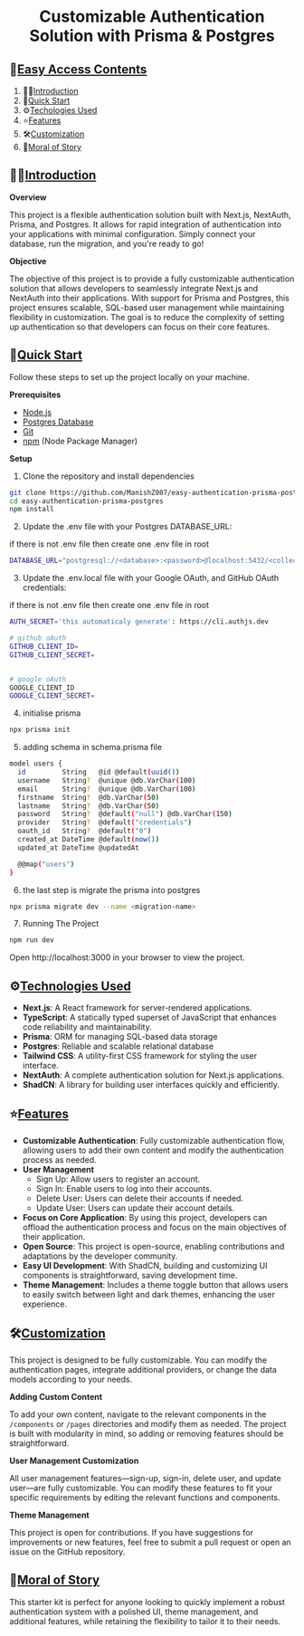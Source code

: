 <h1 align="center">Customizable Authentication Solution with Prisma & Postgres</h1>

## 🧾<a href="easy-access-contents">Easy Access Contents</a>

1. 🙋‍♂️[Introduction](#introduction)
2. 🤩[Quick Start](#quick-start)
3. ⚙️[Techologies Used](#techologies-used)
4. ⭐[Features](#features)
5. 🛠️[Customization](#customization)
6. 🎊[Moral of Story](#moral-of-story)

## 🙋‍♂️<a href="introduction">Introduction</a>

**Overview**

This project is a flexible authentication solution built with Next.js, NextAuth, Prisma, and Postgres. It allows for rapid integration of authentication into your applications with minimal configuration. Simply connect your database, run the migration, and you're ready to go!

**Objective**

The objective of this project is to provide a fully customizable authentication solution that allows developers to seamlessly integrate Next.js and NextAuth into their applications. With support for Prisma and Postgres, this project ensures scalable, SQL-based user management while maintaining flexibility in customization. The goal is to reduce the complexity of setting up authentication so that developers can focus on their core features.

## 🤩<a href="quick-start">Quick Start</a>

Follow these steps to set up the project locally on your machine.

**Prerequisites**

- [Node.js](https://nodejs.org/en)
- [Postgres Database](https://www.postgresql.org)
- [Git](https://git-scm.com/)
- [npm](https://www.npmjs.com/) (Node Package Manager)

**Setup**

1. Clone the repository and install dependencies
```bash
git clone https://github.com/ManishZ007/easy-authentication-prisma-postgres.git
cd easy-authentication-prisma-postgres
npm install
```
2. Update the .env file with your Postgres DATABASE_URL:

  if there is not .env file then create one .env file in root
```bash
DATABASE_URL="postgresql://<database>:<password>@localhost:5432/<collection>"
```
3. Update the .env.local file with your Google OAuth, and GitHub OAuth credentials:

  if there is not .env file then create one .env file in root
```bash
AUTH_SECRET='this automaticaly generate': https://cli.authjs.dev

# github oAuth
GITHUB_CLIENT_ID=
GITHUB_CLIENT_SECRET=


# google oAuth
GOOGLE_CLIENT_ID
GOOGLE_CLIENT_SECRET=
```

4. initialise prisma
```bash
npx prisma init
```

5. adding schema in schema.prisma file
```bash
model users {
  id         String   @id @default(uuid())
  username   String?  @unique @db.VarChar(100)
  email      String?  @unique @db.VarChar(100)
  firstname  String?  @db.VarChar(50)
  lastname   String?  @db.VarChar(50)
  password   String?  @default("null") @db.VarChar(150)
  provider   String?  @default("credentials")
  oauth_id   String?  @default("0")
  created_at DateTime @default(now())
  updated_at DateTime @updatedAt

  @@map("users")
}
```

6. the last step is migrate the prisma into postgres
```bash
npx prisma migrate dev --name <migration-name>
```

7. Running The Project
```bash
npm run dev
```

Open http://localhost:3000 in your browser to view the project.


## ⚙️<a href="techologies-used">Technologies Used</a>

- **Next.js**: A React framework for server-rendered applications.
- **TypeScript**: A statically typed superset of JavaScript that enhances code reliability and maintainability.
- **Prisma**: ORM for managing SQL-based data storage
- **Postgres**: Reliable and scalable relational database
- **Tailwind CSS**: A utility-first CSS framework for styling the user interface.
- **NextAuth**: A complete authentication solution for Next.js applications.
- **ShadCN**: A library for building user interfaces quickly and efficiently.

## ⭐<a href="features">Features</a>

- **Customizable Authentication**: Fully customizable authentication flow, allowing users to add their own content and modify the authentication process as needed.
- **User Management**
   - Sign Up: Allow users to register an account.
   - Sign In: Enable users to log into their accounts.
   - Delete User: Users can delete their accounts if needed.
   - Update User: Users can update their account details.
- **Focus on Core Application**: By using this project, developers can offload the authentication process and focus on the main objectives of their application.
- **Open Source**: This project is open-source, enabling contributions and adaptations by the developer community.
- **Easy UI Development**: With ShadCN, building and customizing UI components is straightforward, saving development time.
- **Theme Management**: Includes a theme toggle button that allows users to easily switch between light and dark themes, enhancing the user experience.

## 🛠️<a href="customization">Customization</a>

This project is designed to be fully customizable. You can modify the authentication pages, integrate additional providers, or change the data models according to your needs.

**Adding Custom Content**

To add your own content, navigate to the relevant components in the ```/components``` or ```/pages``` directories and modify them as needed. The project is built with modularity in mind, so adding or removing features should be straightforward.

**User Management Customization**

All user management features—sign-up, sign-in, delete user, and update user—are fully customizable. You can modify these features to fit your specific requirements by editing the relevant functions and components.

**Theme Management**

This project is open for contributions. If you have suggestions for improvements or new features, feel free to submit a pull request or open an issue on the GitHub repository.

## 🎊<a href="moral-of-story">Moral of Story</a>

This starter kit is perfect for anyone looking to quickly implement a robust authentication system with a polished UI, theme management, and additional features, while retaining the flexibility to tailor it to their needs.
